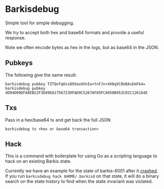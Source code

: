 # Barkisdebug

Simple tool for simple debugging.

We try to accept both hex and base64 formats and provide a useful response.

Note we often encode bytes as hex in the logs, but as base64 in the JSON.

## Pubkeys

The following give the same result:

```
barkisdebug pubkey TZTQnfqOsi89SeoXVnIw+tnFJnr4X8qVC0U8AsEmFk4=
barkisdebug pubkey 4D94D09DFA8EB22F3D49EA17567230FAD9C5267AF85FCA950B453C02C126164E
```

## Txs

Pass in a hex/base64 tx and get back the full JSON

```
barkisdebug tx <hex or base64 transaction>
```

## Hack

This is a command with boilerplate for using Go as a scripting language to hack
on an existing Barkis state.

Currently we have an example for the state of barkis-6001 after it
[crashed](https://github.com/cosmos/cosmos-sdk/blob/master/cmd/barkis/testnets/STATUS.md#june-13-2018-230-est---published-postmortem-of-barkis-6001-failure). 
If you run `barkisdebug hack $HOME/.barkisd` on that 
state, it will do a binary search on the state history to find when the state
invariant was violated.
